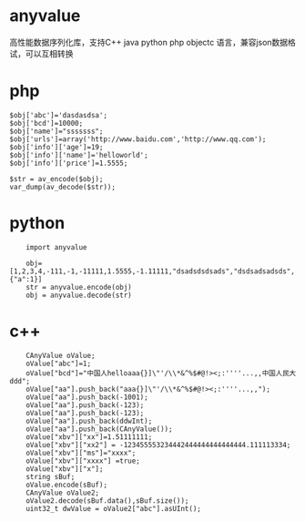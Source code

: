anyvalue
========

高性能数据序列化库，支持C++ java python php objectc 语言，兼容json数据格试，可以互相转换

php
========

    $obj['abc']='dasdasdsa';
    $obj['bcd']=10000;
    $obj['name']="sssssss";
    $obj['urls']=array('http://www.baidu.com','http://www.qq.com');
    $obj['info']['age']=19;
    $obj['info']['name']='helloworld';
    $obj['info']['price']=1.5555;

    $str = av_encode($obj);
    var_dump(av_decode($str));

python
========
        import anyvalue

        obj=[1,2,3,4,-111,-1,-11111,1.5555,-1.11111,"dsadsdsdsads","dsdsadsadsds",{"a":1}]
        str = anyvalue.encode(obj)
        obj = anyvalue.decode(str)

c++
=========
        CAnyValue oValue;
        oValue["abc"]=1;
        oValue["bcd"]="中国人helloaaa{}]\"'/\\*&^%$#@!><;:''''...,,中国人民大ddd";
        oValue["aa"].push_back("aaa{}]\"'/\\*&^%$#@!><;:''''...,,");
        oValue["aa"].push_back(-1001);
        oValue["aa"].push_back(-123);
        oValue["aa"].push_back(-123);
        oValue["aa"].push_back(ddwInt);
        oValue["aa"].push_back(CAnyValue());
        oValue["xbv"]["xx"]=1.51111111;
        oValue["xbv"]["xx2"] = -123455553234442444444444444444.111113334;
        oValue["xbv"]["ms"]="xxxx";
        oValue["xbv"]["xxxx"] =true;
        oValue["xbv"]["x"];
        string sBuf;
        oValue.encode(sBuf);
        CAnyValue oValue2;
        oValue2.decode(sBuf.data(),sBuf.size());
        uint32_t dwValue = oValue2["abc"].asUInt();

